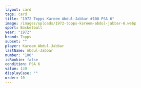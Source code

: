 ```yaml
---
layout: card
tags: card
title: "1972 Topps Kareem Abdul-Jabbar #100 PSA 6"
image: /images/uploads/1972-topps-kareem-abdul-jabbar-6.webp
sport: Basketball
year: "1972"
brand: Topps
subset: ""
player: Kareem Abdul-Jabbar
lastName: Abdul-Jabbar
number: "100"
isRookie: false
condition: PSA 6
value: 130
displayCase: ""
order: 10
---
```

